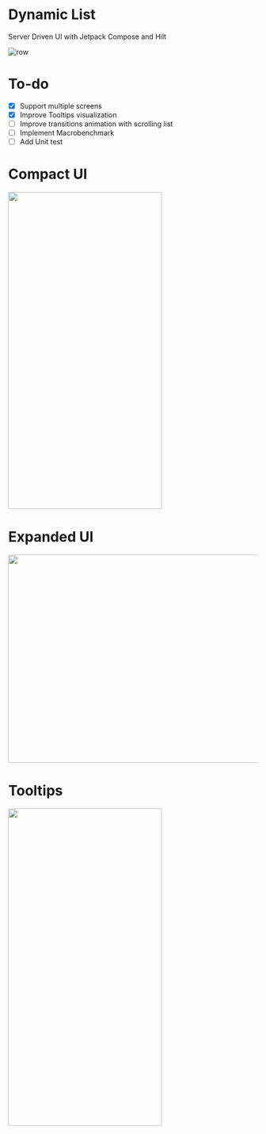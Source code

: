 # Dynamic List
 Server Driven UI with Jetpack Compose and Hilt
 
 ![row](https://user-images.githubusercontent.com/7097754/169336238-335db542-3178-4834-951d-0eb7d0cbbfac.png)
 
 # To-do
 - [x] Support multiple screens
 - [x] Improve Tooltips visualization
 - [ ] Improve transitions animation with scrolling list
 - [ ] Implement Macrobenchmark
 - [ ] Add Unit test

# Compact UI
<img src="https://user-images.githubusercontent.com/7097754/169329171-a83cac1f-c107-4706-954b-f033a7ec1b19.gif" width="310" height="640"/>

# Expanded UI
<img src="https://user-images.githubusercontent.com/7097754/169624940-c8d91a61-0b99-4df9-95de-73d03fc60d7e.png" width="640" height="420"/>

# Tooltips
<img src="https://user-images.githubusercontent.com/7097754/171674583-5a0a60f7-4b60-498b-a1ae-69fc4f1d5fa1.gif" width="310" height="640"/>
